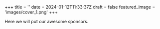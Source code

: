 +++
title = ''
date = 2024-01-12T11:33:37Z
draft = false
featured_image = 'images/cover_1.png'
+++

Here we will put our awesome sponsors.
